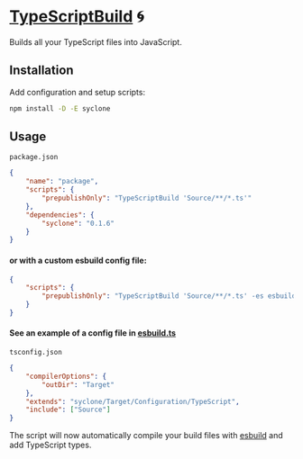 # [TypeScriptBuild] 🌀

Builds all your TypeScript files into JavaScript.

## Installation

Add configuration and setup scripts:

```sh
npm install -D -E syclone
```

## Usage

`package.json`

```json
{
	"name": "package",
	"scripts": {
		"prepublishOnly": "TypeScriptBuild 'Source/**/*.ts'"
	},
	"dependencies": {
		"syclone": "0.1.6"
	}
}
```

#### or with a custom esbuild config file:

```json
{
	"scripts": {
		"prepublishOnly": "TypeScriptBuild 'Source/**/*.ts' -es esbuild.ts"
	}
}
```

#### See an example of a config file in [esbuild.ts](Source/Configuration/esbuild.ts)

`tsconfig.json`

```json
{
	"compilerOptions": {
		"outDir": "Target"
	},
	"extends": "syclone/Target/Configuration/TypeScript",
	"include": ["Source"]
}
```

The script will now automatically compile your build files with [esbuild] and
add TypeScript types.

[TypeScriptBuild]: https://npmjs.org/typescript-build
[esbuild]: https://npmjs.org/esbuild
